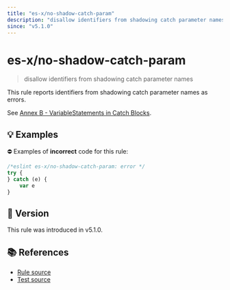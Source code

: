 ```yaml
---
title: "es-x/no-shadow-catch-param"
description: "disallow identifiers from shadowing catch parameter names"
since: "v5.1.0"
---
```


# es-x/no-shadow-catch-param
> disallow identifiers from shadowing catch parameter names

This rule reports identifiers from shadowing catch parameter names as errors.

See [Annex B - VariableStatements in Catch Blocks](https://tc39.es/ecma262/multipage/additional-ecmascript-features-for-web-browsers.html#sec-variablestatements-in-catch-blocks).

## 💡 Examples

⛔ Examples of **incorrect** code for this rule:

<eslint-playground type="bad">

```js
/*eslint es-x/no-shadow-catch-param: error */
try {
} catch (e) {
    var e
}
```

</eslint-playground>

## 🚀 Version

This rule was introduced in v5.1.0.

## 📚 References

- [Rule source](https://github.com/ota-meshi/eslint-plugin-es-x/blob/master/lib/rules/no-shadow-catch-param.js)
- [Test source](https://github.com/ota-meshi/eslint-plugin-es-x/blob/master/tests/lib/rules/no-shadow-catch-param.js)
